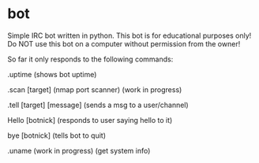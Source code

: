 # bot
Simple IRC bot written in python. This bot is for educational purposes only!
Do NOT use this bot on a computer without permission from the owner!


So far it only responds to the following commands:

.uptime (shows bot uptime)

.scan [target] (nmap port scanner) (work in progress)

.tell [target] [message] (sends a msg to a user/channel)

Hello [botnick] (responds to user saying hello to it)

bye [botnick] (tells bot to quit)

.uname (work in progress) (get system info)

